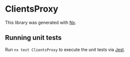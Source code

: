 # ClientsProxy

This library was generated with [Nx](https://nx.dev).

## Running unit tests

Run `nx test ClientsProxy` to execute the unit tests via [Jest](https://jestjs.io).
